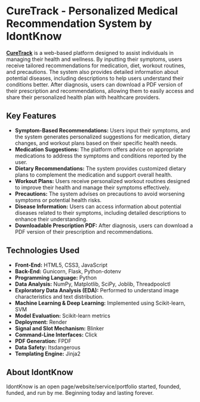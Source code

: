 # CureTrack - Personalized Medical Recommendation System by IdontKnow

[**CureTrack**](https://lnkd.in/gabqtmUF) is a web-based platform designed to assist individuals in managing their health and wellness. By inputting their symptoms, users receive tailored recommendations for medication, diet, workout routines, and precautions. The system also provides detailed information about potential diseases, including descriptions to help users understand their conditions better. After diagnosis, users can download a PDF version of their prescription and recommendations, allowing them to easily access and share their personalized health plan with healthcare providers.

## Key Features

- **Symptom-Based Recommendations:** Users input their symptoms, and the system generates personalized suggestions for medication, dietary changes, and workout plans based on their specific health needs.
- **Medication Suggestions:** The platform offers advice on appropriate medications to address the symptoms and conditions reported by the user.
- **Dietary Recommendations:** The system provides customized dietary plans to complement the medication and support overall health.
- **Workout Plans:** Users receive personalized workout routines designed to improve their health and manage their symptoms effectively.
- **Precautions:** The system advises on precautions to avoid worsening symptoms or potential health risks.
- **Disease Information:** Users can access information about potential diseases related to their symptoms, including detailed descriptions to enhance their understanding.
- **Downloadable Prescription PDF:** After diagnosis, users can download a PDF version of their prescription and recommendations.

## Technologies Used

- **Front-End:** HTML5, CSS3, JavaScript
- **Back-End:** Gunicorn, Flask, Python-dotenv
- **Programming Language:** Python
- **Data Analysis:** NumPy, Matplotlib, SciPy, Joblib, Threadpoolctl
- **Exploratory Data Analysis (EDA):** Performed to understand image characteristics and text distribution.
- **Machine Learning & Deep Learning:** Implemented using Scikit-learn, SVM
- **Model Evaluation:** Scikit-learn metrics
- **Deployment:** Render
- **Signal and Slot Mechanism:** Blinker
- **Command-Line Interfaces:** Click
- **PDF Generation:** FPDF
- **Data Safety:** Itsdangerous
- **Templating Engine:** Jinja2

## About IdontKnow

IdontKnow is an open page/website/service/portfolio started, founded, funded, and run by me. Beginning today and lasting forever.

